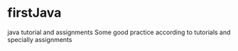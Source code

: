 # firstJava
java tutorial and assignments
Some good practice according to tutorials and specially assignments

